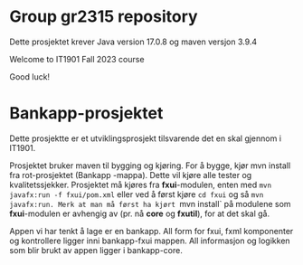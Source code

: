 # Group gr2315 repository 
Dette prosjektet krever Java version 17.0.8 og maven versjon 3.9.4
 
Welcome to IT1901 Fall 2023 course 
 
Good luck! 

# Bankapp-prosjektet

Dette prosjektte er et utviklingsprosjekt tilsvarende det en skal gjennom i IT1901. 

Prosjektet bruker maven til bygging og kjøring. For å bygge, kjør mvn install fra rot-prosjektet (Bankapp -mappa). Dette vil kjøre alle tester og kvalitetssjekker. 
Prosjektet må kjøres fra **fxui**-modulen, enten med `mvn javafx:run -f fxui/pom.xml` eller ved å først kjøre `cd fxui` og så `mvn javafx:run. Merk at man må først ha kjørt `mvn install` på modulene som **fxui**-modulen er avhengig av (pr. nå **core** og **fxutil**), for at det skal gå.

Appen vi har tenkt å lage er en bankapp. All form for fxui, fxml komponenter og kontrollere ligger inni bankapp-fxui mappen. All informasjon og logikken som blir brukt av appen ligger i bankapp-core. 

